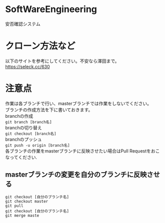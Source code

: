 # SoftWareEngineering
安否確認システム  

# クローン方法など  
以下のサイトを参考にしてください。不安なら澤田まで。  
<https://seleck.cc/630>

# 注意点
作業は各ブランチで行い、masterブランチでは作業をしないでください。  
ブランチの作成方法を下に書いておきます。  
branchの作成  
`git branch [branch名]`  
branchの切り替え  
`git checkout [branch名]`  
branchのプッシュ  
`git push -u origin [branch名]`  
各ブランチの作業をmasterブランチに反映させたい場合はPull Requestをおこなってください.  

## masterブランチの変更を自分のブランチに反映させる
```
git checkout [自分のブランチ名]
git checkout master
git pull
git checkout [自分のブランチ名]
git merge maste
```